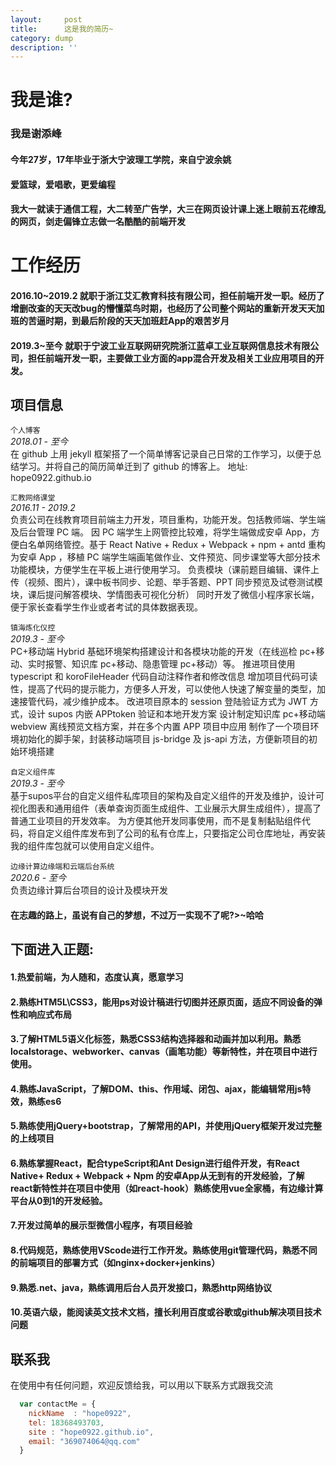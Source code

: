 ```yaml
---
layout:     post
title:      这是我的简历~
category: dump
description: ''
---
```



# 我是谁?  

### 我是谢添峰

#### 今年27岁，17年毕业于浙大宁波理工学院，来自宁波余姚

#### 爱篮球，爱唱歌，更爱编程

#### 我大一就读于通信工程，大二转至广告学，大三在网页设计课上迷上眼前五花缭乱的网页，剑走偏锋立志做一名酷酷的前端开发 
# 工作经历

#### 2016.10~2019.2 就职于浙江艾汇教育科技有限公司，担任前端开发一职。经历了增删改查的天天改bug的懵懂菜鸟时期，也经历了公司整个网站的重新开发天天加班的苦逼时期，到最后阶段的天天加班赶App的艰苦岁月
#### 2019.3~至今 就职于宁波工业互联网研究院浙江蓝卓工业互联网信息技术有限公司，担任前端开发一职，主要做工业方面的app混合开发及相关工业应用项目的开发。
## 项目信息
`个人博客`  
_2018.01 - 至今_  
在 github 上用 jekyll 框架搭了一个简单博客记录自己日常的工作学习，以便于总结学习。并将自己的简历简单迁到了 github 的博客上。
地址: hope0922.github.io

`汇教网络课堂`  
_2016.11 - 2019.2_  
负责公司在线教育项目前端主力开发，项目重构，功能开发。包括教师端、学生端及后台管理 PC 端。
因 PC 端学生上网管控比较难，将学生端做成安卓 App，方便白名单网络管控。基于 React Native + Redux + Webpack + npm + antd 重构为安卓 App ，移植 PC 端学生端画笔做作业、文件预览、同步课堂等大部分技术功能模块，方便学生在平板上进行使用学习。
负责模块（课前题目编辑、课件上传（视频、图片），课中板书同步、论题、举手答题、PPT 同步预览及试卷测试模块，课后提问解答模块、学情图表可视化分析）
同时开发了微信小程序家长端，便于家长查看学生作业或者考试的具体数据表现。

`镇海炼化仪控`  
_2019.3 - 至今_  
PC+移动端 Hybrid 基础环境架构搭建设计和各模块功能的开发（在线巡检 pc+移动、实时报警、知识库 pc+移动、隐患管理 pc+移动）等。
推进项目使用 typescript 和 koroFileHeader 代码自动注释作者和修改信息 增加项目代码可读性，提高了代码的提示能力，方便多人开发，可以使他人快速了解变量的类型，加速接管代码，减少维护成本。
改进项目原本的 session 登陆验证方式为 JWT 方式，设计 supos 内嵌 APPtoken 验证和本地开发方案
设计制定知识库 pc+移动端 webview 离线预览文档方案，并在多个内置 APP 项目中应用
制作了一个项目环境初始化的脚手架，封装移动端项目 js-bridge 及 js-api 方法，方便新项目的初始环境搭建

`自定义组件库`  
_2019.3 - 至今_  
基于supos平台的自定义组件私库项目的架构及自定义组件的开发及维护，设计可视化图表和通用组件（表单查询页面生成组件、工业展示大屏生成组件），提高了普通工业项目的开发效率。
为方便其他开发同事使用，而不是复制黏贴组件代码，将自定义组件库发布到了公司的私有仓库上，只要指定公司仓库地址，再安装我的组件库包就可以使用自定义组件。

`边缘计算边缘端和云端后台系统`  
_2020.6 - 至今_  
负责边缘计算后台项目的设计及模块开发

#### 在志趣的路上，虽说有自己的梦想，不过万一实现不了呢?>~哈哈
## 下面进入正题:
#### 1.热爱前端，为人随和，态度认真，愿意学习

#### 2.熟练HTM5L\CSS3，能用ps对设计稿进行切图并还原页面，适应不同设备的弹性和响应式布局

#### 3.了解HTML5语义化标签，熟悉CSS3结构选择器和动画并加以利用。熟悉localstorage、webworker、canvas（画笔功能）等新特性，并在项目中进行使用。

#### 4.熟练JavaScript，了解DOM、this、作用域、闭包、ajax，能编辑常用js特效，熟练es6

#### 5.熟练使用jQuery+bootstrap，了解常用的API，并使用jQuery框架开发过完整的上线项目

#### 6.熟练掌握React，配合typeScript和Ant Design进行组件开发，有React Native+ Redux + Webpack + Npm 的安卓App从无到有的开发经验，了解react新特性并在项目中使用（如react-hook）熟练使用vue全家桶，有边缘计算平台从0到1的开发经验。

#### 7.开发过简单的展示型微信小程序，有项目经验

#### 8.代码规范，熟练使用VScode进行工作开发。熟练使用git管理代码，熟悉不同的前端项目的部署方式（如nginx+docker+jenkins）

#### 9.熟悉.net、java，熟练调用后台人员开发接口，熟悉http网络协议

#### 10.英语六级，能阅读英文技术文档，擅长利用百度或谷歌或github解决项目技术问题

## 联系我
在使用中有任何问题，欢迎反馈给我，可以用以下联系方式跟我交流

```javascript
  var contactMe = {
    nickName  : "hope0922",
    tel: 18368493703,
    site : "hope0922.github.io",
    email: "369074064@qq.com"
  }
```
